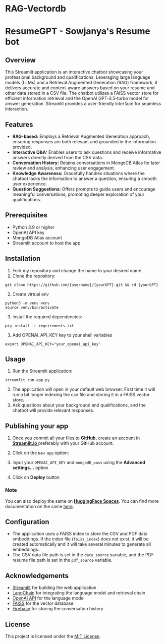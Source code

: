 # RAG-Vectordb

# ResumeGPT - Sowjanya's Resume bot

## Overview
This Streamlit application is an interactive chatbot showcasing your professional background and qualifications. Leveraging large language models (LLMs) and a Retrieval Augmented Generation (RAG) framework, it delivers accurate and context-aware answers based on your resume and other data stored in a CSV file. The chatbot utilizes a FAISS vector store for efficient information retrieval and the OpenAI GPT-3.5-turbo model for answer generation. Streamlit provides a user-friendly interface for seamless interaction.

## Features

- **RAG-based:** Employs a Retrieval Augmented Generation approach, ensuring responses are both relevant and grounded in the information provided.
- **Interactive Q&A:** Enables users to ask questions and receive informative answers directly derived from the CSV data.
- **Conversation History:** Retains conversations in MongoDB Atlas for later review and analysis, enhancing user engagement.
- **Knowledge Awareness:** Gracefully handles situations where the chatbot lacks the information to answer a question, ensuring a smooth user experience.
- **Question Suggestions:** Offers prompts to guide users and encourage meaningful conversations, promoting deeper exploration of your qualifications.




## Prerequisites

- Python 3.9 or higher
- OpenAI API key
- MongoDB Atlas account
- Streamlit account to host the app

## Installation

1. Fork my repository and change the name to your desired name
2. Clone the repository:

```
git clone https://github.com/{username}/{yourGPT}.git && cd {yourGPT}
```

2. Create virtual env

```
python3 -m venv venv
source venv/bin/activate
```

3. Install the required dependencies:

```
pip install -r requirements.txt
```


3. Add OPENAI_API_KEY key to your shell variables
```
export OPENAI_API_KEY="your_openai_api_key"
```

## Usage

1. Run the Streamlit application:

```
streamlit run app.py
```

2. The application will open in your default web browser. First time it will run a bit longer indexing the csv file and storing it in a FAISS vector store. 
3. Ask questions about your background and qualifications, and the chatbot will provide relevant responses.

## Publishing your app

1. Once you commit all your files to **GitHub**, create an account in [**Streamlit.io** ](https://share.streamlit.io/)preferably with your GitHub account.

2. Click on the `New app` option:

3. Input your `OPENAI_API_KEY`  and `mongodB_pass` using the **Advanced settings...** option

4. Click on **Deploy** button

### Note

You can also deploy the same on **[HuggingFace Spaces](https://huggingface.co/spaces)**. You can find more documentation on the same [here](https://huggingface.co/docs/hub/en/spaces-sdks-streamlit).

## Configuration

- The application uses a FAISS index to store the CSV and PDF data embeddings. If the index file (`faiss_index`) does not exist, it will be created automatically and it will take several minutes to generate all embeddings. 
- The CSV data file path is set in the `data_source` variable, and the PDF resume file path is set in the `pdf_source` variable.


## Acknowledgements


- [Streamlit](https://streamlit.io/) for building the web application
- [LangChain](https://langchain.com/) for integrating the language model and retrieval chain
- [OpenAI API](https://openai.com/) for the language model
- [FAISS](https://github.com/facebookresearch/faiss) for the vector database
- [Firebase](https://firebase.google.com/) for storing the conversation history

## License

This project is licensed under the [MIT License](LICENSE).
